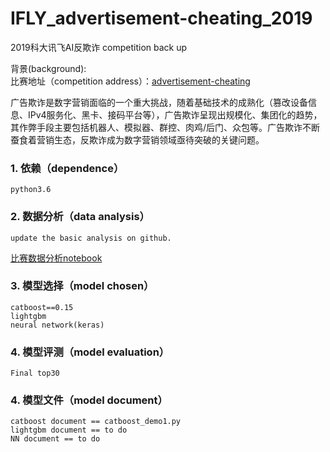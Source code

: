 # IFLY_advertisement-cheating_2019
2019科大讯飞AI反欺诈
competition back up  

背景(background):  
比赛地址（competition address）：[advertisement-cheating](http://challenge.xfyun.cn/2019/gamedetail?type=detail/mobileAD)

广告欺诈是数字营销面临的一个重大挑战，随着基础技术的成熟化（篡改设备信息、IPv4服务化、黑卡、接码平台等），广告欺诈呈现出规模化、集团化的趋势，其作弊手段主要包括机器人、模拟器、群控、肉鸡/后门、众包等。广告欺诈不断蚕食着营销生态，反欺诈成为数字营销领域亟待突破的关键问题。

### 1. 依赖（dependence）
    python3.6
### 2. 数据分析（data analysis）
    update the basic analysis on github.
[比赛数据分析notebook](https://github.com/bochuanwu/IFLY_advertisement-cheating_2019/blob/master/%E7%A7%91%E5%A4%A7%E8%AE%AF%E9%A3%9E%E7%A7%BB%E5%8A%A8%E5%B9%BF%E5%91%8A%E5%8F%8D%E6%AC%BA%E8%AF%88%E7%AE%97%E6%B3%95%E6%8C%91%E6%88%98%E8%B5%9B%E6%95%B0%E6%8D%AE%E5%88%86%E6%9E%90.ipynb)
### 3. 模型选择（model chosen）
    catboost==0.15
    lightgbm
    neural network(keras)
### 4. 模型评测（model evaluation）
    Final top30
### 4. 模型文件（model document）
    catboost document == catboost_demo1.py
    lightgbm document == to do
    NN document == to do

